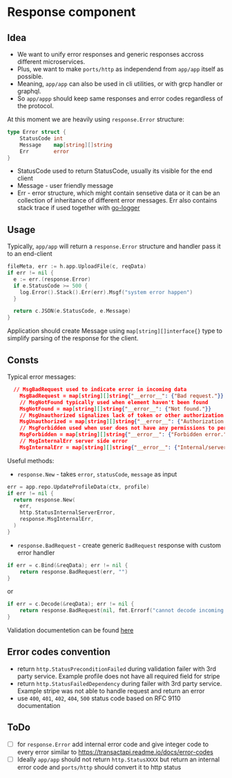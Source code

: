 # Response component

## Idea
- We want to unify error responses and generic responses accross different microservices.
- Plus, we want to make `ports/http` as independend from `app/app` itself as possible.
- Meaning, `app/app` can also be used in cli utilities, or with grcp handler or graphql.
- So `app/appp` should keep same responses and error codes regardless of the protocol.


At this moment we are heavily using `response.Error` structure:
```go
type Error struct {
	StatusCode int
	Message    map[string][]string
	Err        error
}
```

- StatusCode used to return StatusCode, usually its visible for the end client
- Message - user friendly message
- Err - error structure, which might contain sensetive data or it can be an collection of inheritance of different error messages. Err also contains stack trace if used together with [go-logger](https://github.com/webdevelop-pro/go-logger)


## Usage

Typically, `app/app` will return a `response.Error` structure and handler pass it to an end-client

```go
fileMeta, err := h.app.UploadFile(c, reqData)
if err != nil {
  e := err.(response.Error)
  if e.StatusCode >= 500 {
    log.Error().Stack().Err(err).Msgf("system error happen")
  }

  return c.JSON(e.StatusCode, e.Message)
}
```

Application should create Message using `map[string][]interface{}` type to simplify parsing of the response for the client.

## Consts

Typical error messages:
```json
  // MsgBadRequest used to indicate error in incoming data
	MsgBadRequest = map[string][]string{"__error__": {"Bad request."}}
	// MsgNotFound typically used when element haven't been found
	MsgNotFound = map[string][]string{"__error__": {"Not found."}}
	// MsgUnauthorized signalizes lack of token or other authorization data
	MsgUnauthorized = map[string][]string{"__error__": {"Authorization error."}}
	// MsgForbidden used when user does not have any permissions to perform action
	MsgForbidden = map[string][]string{"__error__": {"Forbidden error."}}
	// MsgInternalErr server side error
	MsgInternalErr = map[string][]string{"__error__": {"Internal/server error."}}
```

Useful methods:
- `response.New` - takes `error`, `statusCode`, `message` as input
```go
err = app.repo.UpdateProfileData(ctx, profile)
if err != nil {
  return response.New(
    err,
    http.StatusInternalServerError,
    response.MsgInternalErr,
  )
}
```

- `response.BadRequest` - create generic `BadRequest` response with custom error handler
```go
if err = c.Bind(&reqData); err != nil {
	return response.BadRequest(err, "")
}
```
or 
```go
if err = c.Decode(&reqData); err != nil {
	return response.BadRequest(nil, fmt.Errorf("cannot decode incoming data"))
}
```

Validation documentetion can be found [here](../validator)

## Error codes convention

- return `http.StatusPreconditionFailed` during validation failer with 3rd party service. Example profile does not have all required field for stripe
- return `http.StatusFailedDependency` during failer with 3rd party service. Example stripe was not able to handle request and return an error
- use `400`, `401`, `402`, `404`, `500` status code based on RFC 9110 documentation

## ToDo

- [ ] for `response.Error` add internal error code and give integer code to every error similar to https://transactapi.readme.io/docs/error-codes
- [ ] Ideally `app/app` should not return `http.StatusXXXX` but return an internal error code and `ports/http` should convert it to http status